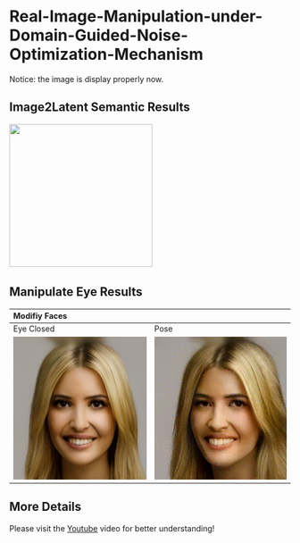 # Real-Image-Manipulation-under-Domain-Guided-Noise-Optimization-Mechanism

Notice: the image is display properly now.

Image2Latent Semantic Results
------------
</div>
<img src="./DNI-Code/result_file/semantic.png" width="256" height="256"> 
</div>

Manipulate Eye Results
------------
| Modifiy Faces | |
| :-- | :-- |
| Eye Closed | Pose |
|</div><img src="./DNI-Code/result_file/eye.gif" width="256" height="256"> </div>|</div><img src="./DNI-Code/result_file/pose.gif" width="256" height="256"></div>|

More Details
----------------
Please visit the [Youtube](https://www.youtube.com/watch?v=KrcCRZs7J98&feature=youtu.be) video for better understanding!
